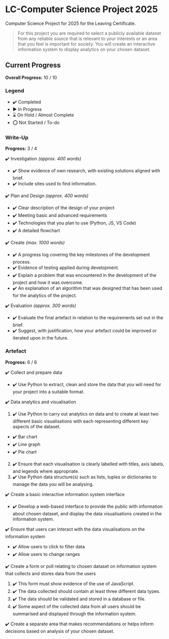 # LC-Computer Science Project 2025
Computer Science Project for 2025 for the Leaving Certificate.

> For this project you are required to select a publicly available dataset from any reliable source that is relevant to your interests or an area that you feel is important for society. You will create an interactive information system to display analytics on your chosen dataset.

## Current Progress

**Overall Progress:** 10 / 10

### Legend
- ✔️ Completed
- ▶  In Progress
- ⌛ On Hold / Almost Complete
- ⭕ Not Started / To-do

### Write-Up

**Progress:** 3 / 4

✔️ Investigation *(approx. 400 words)*
- ✔️ Show evidence of own research, with existing solutions aligned with brief.
- ✔️ Include sites used to find information.

✔️ Plan and Design *(approx. 400 words)*
- ✔️ Clear description of the design of your project
- ✔️ Meeting basic and advanced requirements
- ✔️ Technologies that you plan to use (Python, JS, VS Code)
- ✔️ A detailed flowchart

✔️ Create *(max. 1000 words)*
- ✔️ A progress log covering the key milestones of the development process.
- ✔️ Evidence of testing applied during development.
- ✔️ Explain a problem that was encountered in the development of the project and how it was overcome.
- ✔️ An explanation of an algorithm that was designed that has been used for the analytics of the project.

✔️ Evaluation *(approx. 300 words)*
- ✔️ Evaluate the final artefact in relation to the requirements set out in the brief.
- ✔️ Suggest, with justification, how your artefact could be improved or iterated upon in the future.

### Artefact

**Progress:** 6 / 6

✔️ Collect and prepare data
- ✔️ Use Python to extract, clean and store the data that you will need for your project into a suitable format.

✔️ Data analytics and visualisation 
1. ✔️ Use Python to carry out analytics on data and to create at least two different basic visualisations with each representing different key aspects of the dataset.
- ✔️ Bar chart
- ✔️ Line graph
- ✔️ Pie chart

2. ✔️ Ensure that each visualisation is clearly labelled with titles, axis labels, and legends where appropriate.
3. ✔️ Use Python data structure(s) such as lists, tuples or dictionaries to manage the data you will be analysing. 

✔️ Create a basic interactive information system interface
- ✔️ Develop a web-based interface to provide the public with information about chosen dataset, and display the data visualisations created in the information system. 

✔️ Ensure that users can interact with the data visualisations on the information system 

- ✔️ Allow users to click to filter data
- ✔️ Allow users to change ranges

✔️ Create a form or poll relating to chosen dataset on information system that collects and stores data from the users

1. ✔️ This form must show evidence of the use of JavaScript.
2. ✔️ The data collected should contain at least three different data types.
3. ✔️ The data should be validated and stored in a database or file. 
4. ✔️ Some aspect of the collected data from all users should be summarised and displayed through the information system. 

✔️ Create a separate area that makes recommendations or helps inform decisions based on analysis of your chosen dataset.